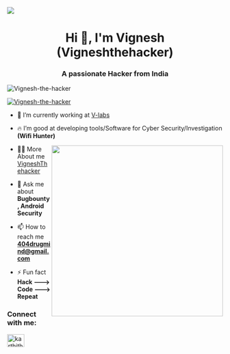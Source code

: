 <img src="https://raw.githubusercontent.com/vigneshethicalhacker/vigneshethicalhacker/main/Banner.png">


<h1 align="center">Hi 👋, I'm Vignesh (Vigneshthehacker)</h1>
<h3 align="center">A passionate Hacker from India</h3>

<p align="left"> <img src="https://komarev.com/ghpvc/?username=karthi-the-hacker&label=Profile%20views&color=0e75b6&style=flat" alt="Vignesh-the-hacker" /> </p>

<p align="left"> <a href="https://github.com/ryo-ma/github-profile-trophy"><img src="https://github-profile-trophy.vercel.app/?username=karthi-the-hacker" alt="Vignesh-the-hacker" /></a> </p>



- 🔭 I’m currently working at [V-labs](#)

- 🔥 I’m good at developing tools/Software for Cyber Security/Investigation **(Wifi Hunter)**
<img  align="right" width="400" src="https://media.tenor.com/zzntm2_9B3gAAAAC/hacker.gif">

- 👨‍💻 More About me [VigneshThehacker](#)

- 💬 Ask me about **Bugbounty , Android Security**

- 📫 How to reach me **404drugmind@gmail.com**

- ⚡ Fun fact **Hack ---> Code ---> Repeat**

<h3 align="left">Connect with me:</h3>
<p align="left">
<a href="https://www.instagram.com/vigneshvibes/" target="blank"><img align="center" src="https://raw.githubusercontent.com/rahuldkjain/github-profile-readme-generator/master/src/images/icons/Social/instagram.svg" alt="karthithehacker" height="30" width="40" /></a>
